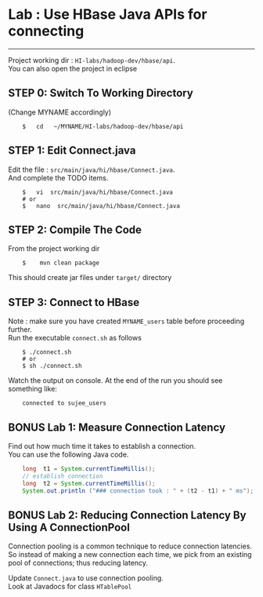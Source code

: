 # Lab : Use HBase Java APIs for connecting
----

Project working dir : `HI-labs/hadoop-dev/hbase/api`.   
You can also open the project in eclipse


## STEP 0: Switch To Working Directory
(Change MYNAME accordingly)
```
    $   cd   ~/MYNAME/HI-labs/hadoop-dev/hbase/api
```


## STEP 1:  Edit Connect.java
Edit the file : `src/main/java/hi/hbase/Connect.java`.   
And complete the TODO items.
```
    $   vi  src/main/java/hi/hbase/Connect.java
    # or
    $   nano  src/main/java/hi/hbase/Connect.java
```

## STEP 2: Compile The Code
From the project working dir
```
    $    mvn clean package
```
This should create jar files under `target/` directory


## STEP 3: Connect to HBase
Note : make sure you have created `MYNAME_users` table before proceeding further.  
Run the executable `connect.sh` as follows
```
    $ ./connect.sh
    # or
    $ sh ./connect.sh
```

Watch the output on console.
At the end of the run you should see something like:
```
    connected to sujee_users
```



## BONUS Lab 1: Measure Connection Latency
Find out how much time it takes to establish a connection.  
You can use the following Java code.

```java
    long  t1 = System.currentTimeMillis();
    // establish connection
    long  t2 = System.currentTimeMillis();
    System.out.println ("### connection took : " + (t2 - t1) + " ms");
```


## BONUS Lab 2: Reducing Connection Latency By Using A ConnectionPool

Connection pooling is a common technique to reduce connection latencies.   
So instead of making a new connection each time,  we pick from an existing pool of connections; thus reducing latency.

Update `Connect.java` to use connection pooling.   
Look at Javadocs for class `HTablePool`
